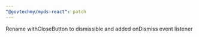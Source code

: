 ```yaml
---
"@govtechmy/myds-react": patch
---
```


Rename withCloseButton to dismissible and added onDismiss event listener
